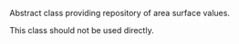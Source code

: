 Abstract class providing repository of area surface values.

This class should not be used directly.
